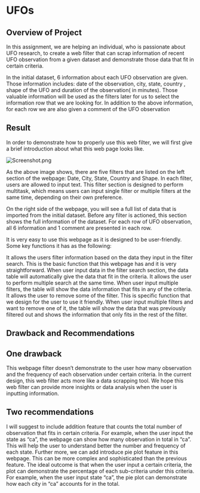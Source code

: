 # UFOs

## Overview of Project

In this assignment, we are helping an individual, who is passionate about UFO research, to create a web filter that can scrap information of recent UFO observation from a given dataset and demonstrate those data that fit in certain criteria. 

In the initial dataset, 6 information about each UFO observation are given. Those information includes: date of the observation, city, state, country , shape of the UFO and duration of the observation( in minutes). Those valuable information will be used as the filters later for us to select the information row that we are looking for. In addition to the above information, for each row we are also given a comment of the UFO observation 

## Result

In order to demonstrate how to properly use this web filter, we will first give a brief introduction about what this web page looks like.

![Screenshot.png]()


As the above image shows, there are five filters that are listed on the left section of the webpage: Date, City, State, Country and Shape. In each filter, users are allowed to input text. This filter section is designed to perform multitask, which means users can input single filter or multiple filters at the same time, depending on their own preference.

On the right side of the webpage, you will see a full list of data that is imported from the initial dataset. Before any filter is actioned, this section shows the full information of the dataset. For each row of UFO observation, all 6 information and 1 comment are presented in each row.

It is very easy to use this webpage as it is designed to be user-friendly. Some key functions it has as the following:

It allows the users filter information based on the data they input in the filter search. This is the basic function that this webpage has and it is very straightforward. When user input data in the filter search section, the data table will automatically give the data that fit in the criteria.
It allows the user to perform multiple search at the same time. When user input multiple filters, the table will show the data information that fits in any of the criteria.
It allows the user to remove some of the filter. This is specific function that we design for the user to use it friendly. When user input multiple filters and want to remove one of it, the table will show the data that was previously filtered out and shows the information that only fits in the rest of the filter.



## Drawback and Recommendations

## One drawback
This webpage filter doesn’t demonstrate to the user how many observation and the frequency of each observation under certain criteria. In the current design, this web filter acts more like a data scrapping tool. We hope this web filter can provide more insights or data analysis when the user is inputting information. 

## Two recommendations 
I will suggest to include addition feature that counts the total number of observation that fits in certain criteria. For example, when the user input the state as “ca”, the webpage can show how many observation in total in “ca”. This will help the user to understand better the number and frequency of each state.
Further more, we can add introduce pie plot feature in this webpage. This can be more complex and sophisticated than the previous feature. The ideal outcome is that when the user input a certain criteria, the plot can demonstrate the percentage of each sub-criteria under this criteria. For example, when the user input state “ca”, the pie plot can demonstrate how each city in “ca” accounts for in the total. 
